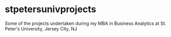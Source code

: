 # stpetersunivprojects
Some of the projects undertaken during my MBA in Business Analytics at St. Peter's University, Jersey City, NJ
